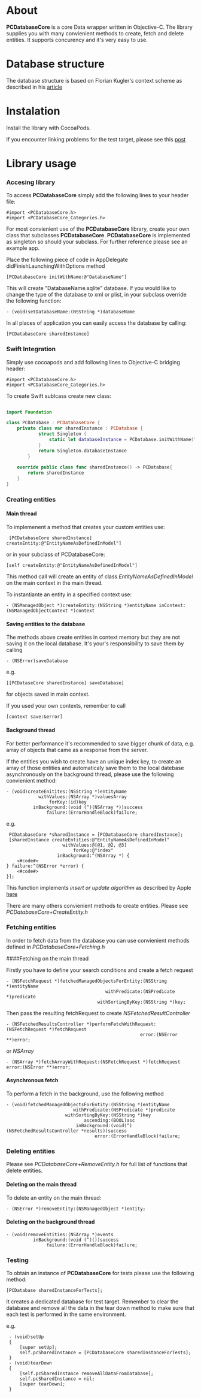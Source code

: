 

# About
**PCDatabaseCore** is a core Data wrapper written in Objective-C. The library supplies you with many convienient methods to create, fetch and delete entities. It supports concurency and it's very easy to use.    


# Database structure

The database structure is based on Florian Kugler's context scheme as described in his
[article](http://floriankugler.com/blog/2013/4/2/the-concurrent-core-data-stack)


# Instalation

Install the library with CocoaPods.

If you encounter linking problems for the test target, please see this [post](http://stackoverflow.com/questions/14512792/libraries-not-found-when-using-cocoapods-with-ios-logic-tests)



# Library usage  

### Accesing library

To access **PCDatabaseCore** simply add the following lines to your header file:
    
	#import <PCDatabaseCore.h>
	#import <PCDatabaseCore_Categories.h>
	


For most convienient use of the **PCDatabaseCore** library, create your own class that subclasses **PCDatabaseCore**. **PCDatabaseCore** is implemented as singleton so should your subclass. For further reference please see an example app.

Place the following piece of code in AppDelegate didFinishLaunchingWithOptions method

    [PCDatabaseCore initWithName:@"DatabaseName"]

This will create "DatabaseName.sqlite" database.
If you would like to change the type of the database to xml or plist, in your subclass override the following function:

	- (void)setDatabaseName:(NSString *)databaseName
  
 
In all places of application you can easily access the database by calling:

    [PCDatabaseCore sharedInstance]

### Swift Integration

Simply use cocoapods and add following lines to Objective-C bridging header:

	#import <PCDatabaseCore.h>
	#import <PCDatabaseCore_Categories.h>
   
To create Swift sublcass create new class:

```Swift

import Foundation

class PCDatabase : PCDatabaseCore {
	private class var sharedInstance : PCDatabase {
	        struct Singleton {
	            static let databaseInstance = PCDatabase.initWithName("<#DatabaseName#>")
	        }
	        return Singleton.databaseInstance
	    }
    
    override public class func sharedInstance() -> PCDatabase{
        return sharedInstance
    }
}
```
   
### Creating entities
#### Main thread
To implemenent a method that creates your custom entities use:
     
	 [PCDatabaseCore sharedInstance] createEntity:@"EntityNameAsDefinedInModel"]

or in your subclass of PCDatabaseCore: 

    [self createEntity:@"EntityNameAsDefinedInModel"]

This method call will create an entity of class *EntityNameAsDefinedInModel* on the main context in the main thread. 

To instantiante an entity in a specified context use:
    
	- (NSManagedObject *)createEntity:(NSString *)entityName inContext:(NSManagedObjectContext *)context 

#### Saving entities to the database

The methods above create entities in context memory but they are not saving it on the local database. It's your's responsibility to save them by calling

    - (NSError)saveDatabase 

e.g.
   
    [[PCDataseCore sharedInstance] saveDatabase] 

for objects saved in main context.

If you used your own contexts, remember to call 

	[context save:&error]
	

#### Background thread

For better performance it's recommended to save bigger chunk of data, e.g. array of objects that came as a response from the server. 

If the entities you wish to create have an unique index key, to create an array of those entities and automaticaly save them to the local datebase asynchronously on the background thread, please use the following convienient method:

	- (void)createEnitites:(NSString *)entityName
	            withValues:(NSArray *)valuesArray
	                forKey:(id)key
	          inBackground:(void (^)(NSArray *))success
	               failure:(ErrorHandleBlock)failure;


e.g.
     
	 PCDatabaseCore *sharedInstance = [PCDatabaseCore sharedInstance];
	 [sharedInstance createEntities:@"EntityNameAsDefinedInModel"
	 					 withValues:@[@1, @2, @3]
						 	 forKey:@"index"
					   inBackground:^(NSArray *) {
        <#code#>
    } failure:^(NSError *error) {
        <#code#>
    }];


This function implements *insert or update algorithm* as described by Apple [here](https://developer.apple.com/library/ios/documentation/Cocoa/Conceptual/CoreData/Articles/cdImporting.html)   

There are many others convienient methods to create entities. Please see  *PCDatabaseCore+CreateEntity.h*

### Fetching entities
In order to fetch data from the database you can use convienient methods defined in *PCDatabaseCore+Fetching.h* 

####Fetching on the main thread

Firstly you have to define your search conditions and create a fetch request

    - (NSFetchRequest *)fetchedManagedObjectsForEntity:(NSString *)entityName
	                                     withPredicate:(NSPredicate *)predicate
	                                  withSortingByKey:(NSString *)key;

Then pass the resulting fetchRequest to create *NSFetchedResultController*
	
	- (NSFetchedResultsController *)performFetchWithRequest:(NSFetchRequest *)fetchRequest
	                                                  error:(NSError **)error;

or *NSArray*
  
	- (NSArray *)fetchArrayWithRequest:(NSFetchRequest *)fetchRequest error:(NSError **)error;
    

#### Asynchronous fetch

To perform a fetch in the background, use the following method

    - (void)fetchedManagedObjectsForEntity:(NSString *)entityName
                             withPredicate:(NSPredicate *)predicate
                          withSortingByKey:(NSString *)key
                                 ascending:(BOOL)asc
                              inBackground:(void(^)(NSFetchedResultsController *results))success
                                     error:(ErrorHandleBlock)failure;
    

### Deleting entities

Please see *PCDatabaseCore+RemoveEntity.h* for full list of functions that delete entities.

#### Deleting on the main thread

To delete an entity on the main thread:
	
	- (NSError *)removeEntity:(NSManagedObject *)entity;
    

#### Deleting on the background thread

    - (void)removeEntities:(NSArray *)events
       	 	  inBackground:(void (^)())success
              	   failure:(ErrorHandleBlock)failure;


### Testing

To obtain an instance of **PCDatabaseCore** for tests please use the following method:

    
	[PCDatabase sharedInstanceForTests];

It creates a dedicated database for test target. Remember to clear the database and remove all the data in the tear down method to make sure that each test is performed in the same environment.   

e.g.

	 - (void)setUp
	 {
	     [super setUp];
	     self.pcSharedInstance = [PCDatabaseCore sharedInstanceForTests];
	 }
	 - (void)tearDown
	 {
	     [self.pcSharedInstance removeAllDataFromDatabase];
	     self.pcSharedInstance = nil;
	     [super tearDown];
	 }
